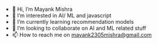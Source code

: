 - 👋 Hi, I’m Mayank Mishra
- 👀 I’m interested in AI/ ML and javascript
- 🌱 I’m currently learning recommendation models
- 💞️ I’m looking to collaborate on AI and ML related stuff
- 📫 How to reach me on mayank2305mishra@gmail.com

<!---
Mayank2305Mishra/Mayank2305Mishra is a ✨ special ✨ repository because its `README.md` (this file) appears on your GitHub profile.
You can click the Preview link to take a look at your changes.
--->
